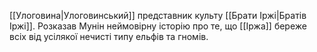 [[Улоговина|Улоговинський]] представник культу [[Брати Іржі|Братів Іржі]].  Розказав Мунін неймовірну історію про те, що [[Іржа]] береже всіх від усілякої нечисті типу ельфів та гномів.